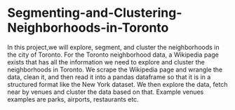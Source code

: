 # Segmenting-and-Clustering-Neighborhoods-in-Toronto

In this project,we will explore, segment, and cluster the neighborhoods in the city of Toronto. 
For the Toronto neighborhood data, a Wikipedia page exists that has all the information we need to explore and cluster 
the neighborhoods in Toronto. We scrape the Wikipedia page and wrangle the data, 
clean it, and then read it into a pandas dataframe so that it is in a structured format like the New York dataset.
We then explore the data, fetch near by venues and cluster the data based on that. 
Example venues examples are parks, airports, restaurants etc.

